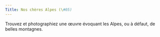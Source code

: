 ```yaml
---
Title: Nos chères Alpes (\#05)
---
```


Trouvez et photographiez une œuvre évoquant les Alpes, ou à défaut, de belles montagnes.

